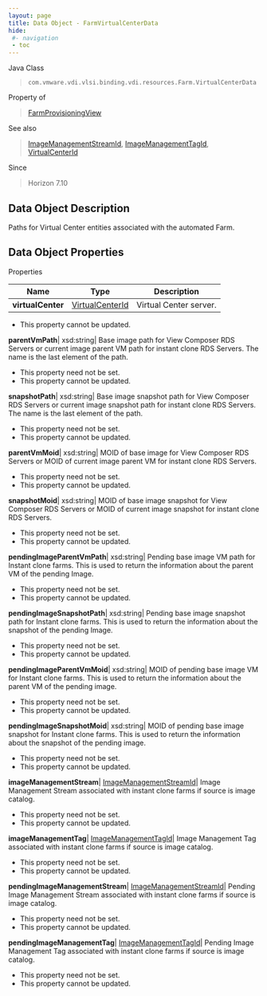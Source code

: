 ```yaml
---
layout: page
title: Data Object - FarmVirtualCenterData
hide:
 #- navigation
 - toc
---
```






Java Class  
> `com.vmware.vdi.vlsi.binding.vdi.resources.Farm.VirtualCenterData`

Property of  
> [FarmProvisioningView](vdi.resources.Farm.FarmProvisioningView.md#field_detail)

See also  
> [ImageManagementStreamId](vdi.entity.ImageManagementStreamId.md), [ImageManagementTagId](vdi.entity.ImageManagementTagId.md), [VirtualCenterId](vdi.entity.VirtualCenterId.md)

Since  
> Horizon 7.10


## Data Object Description 

Paths for Virtual Center entities associated with the automated Farm. 

## Data Object Properties

Properties

Name |  Type |  Description   
---|---|---  
**virtualCenter**| [VirtualCenterId](vdi.entity.VirtualCenterId.md)|  Virtual Center server.   


* This property cannot be updated.

  
**parentVmPath**|  xsd:string|  Base image path for View Composer RDS Servers or current image parent VM path for instant clone RDS Servers. The name is the last element of the path.   


* This property need not be set.
* This property cannot be updated.

  
**snapshotPath**|  xsd:string|  Base image snapshot path for View Composer RDS Servers or current image snapshot path for instant clone RDS Servers. The name is the last element of the path.   


* This property need not be set.
* This property cannot be updated.

  
**parentVmMoid**|  xsd:string|  MOID of base image for View Composer RDS Servers or MOID of current image parent VM for instant clone RDS Servers.   


* This property need not be set.
* This property cannot be updated.

  
**snapshotMoid**|  xsd:string|  MOID of base image snapshot for View Composer RDS Servers or MOID of current image snapshot for instant clone RDS Servers.   


* This property need not be set.
* This property cannot be updated.

  
**pendingImageParentVmPath**|  xsd:string|  Pending base image VM path for Instant clone farms. This is used to return the information about the parent VM of the pending Image.   


* This property need not be set.
* This property cannot be updated.

  
**pendingImageSnapshotPath**|  xsd:string|  Pending base image snapshot path for Instant clone farms. This is used to return the information about the snapshot of the pending Image.   


* This property need not be set.
* This property cannot be updated.

  
**pendingImageParentVmMoid**|  xsd:string|  MOID of pending base image VM for Instant clone farms. This is used to return the information about the parent VM of the pending image.   


* This property need not be set.
* This property cannot be updated.

  
**pendingImageSnapshotMoid**|  xsd:string|  MOID of pending base image snapshot for Instant clone farms. This is used to return the information about the snapshot of the pending image.   


* This property need not be set.
* This property cannot be updated.

  
**imageManagementStream**| [ImageManagementStreamId](vdi.entity.ImageManagementStreamId.md)|  Image Management Stream associated with instant clone farms if source is image catalog.   


* This property need not be set.
* This property cannot be updated.

  
**imageManagementTag**| [ImageManagementTagId](vdi.entity.ImageManagementTagId.md)|  Image Management Tag associated with instant clone farms if source is image catalog.   


* This property need not be set.
* This property cannot be updated.

  
**pendingImageManagementStream**| [ImageManagementStreamId](vdi.entity.ImageManagementStreamId.md)|  Pending Image Management Stream associated with instant clone farms if source is image catalog.   


* This property need not be set.
* This property cannot be updated.

  
**pendingImageManagementTag**| [ImageManagementTagId](vdi.entity.ImageManagementTagId.md)|  Pending Image Management Tag associated with instant clone farms if source is image catalog.   


* This property need not be set.
* This property cannot be updated.

  
  
  
  
  
  
